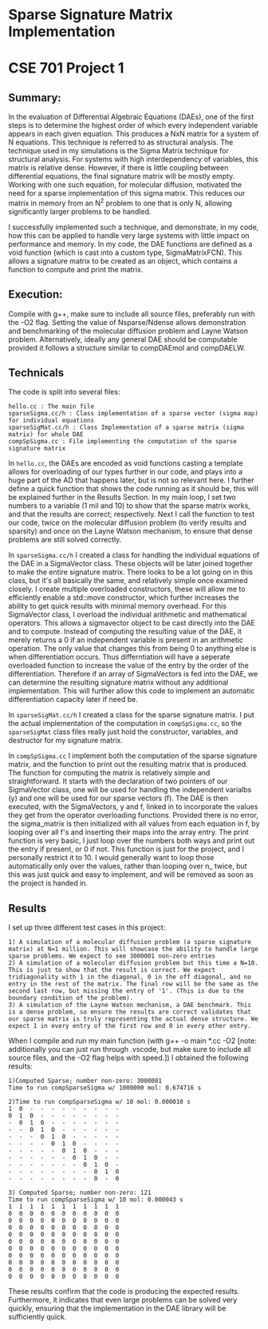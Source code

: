 # Sparse Signature Matrix Implementation
# CSE 701 Project 1

## Summary:

In the evaluation of Differential Algebraic Equations (DAEs), one of the first steps is to determine the highest order of which every independent variable appears in each given equation. This produces a NxN matrix for a system of N equations. This technique is referred to as structural analysis. The technique used in my simulations is the Sigma Matrix technique for structural analysis. For systems with high interdependency of variables, this matrix is relative dense. However, if there is little coupling between differential equations, the final signature matrix will be mostly empty. Working with one such equation, for molecular diffusion, motivated the need for a sparse implementation of this sigma matrix. This reduces our matrix in memory from an N<sup>2</sup> problem to one that is only N, allowing significantly larger problems to be handled.

I successfully implemented such a technique, and demonstrate, in my code, how this can be applied to handle very large systems with little impact on performance and memory. In my code, the DAE functions are defined as a void function (which is cast into a custom type, SigmaMatrixFCN). This allows a signature matrix to be created as an object, which contains a function to compute and print the matrix.

## Execution:

Compile with g++, make sure to include all source files, preferably run with the -O2 flag.
Setting the value of Nsparse/Ndense allows demonstration and benchmarking of the molecular diffusion problem and Layne Watson problem.
Alternatively, ideally any general DAE should be computable provided it follows a structure similar to compDAEmol and compDAELW.

## Technicals

The code is split into several files:

    hello.cc : The main file
    sparseSigma.cc/h : Class implementation of a sparse vector (sigma map) for individual equations
    sparseSigMat.cc/h : Class Implementation of a sparse matrix (sigma matrix) for whole DAE
    compSpSigma.cc : File implementing the computation of the sparse signature matrix

In `hello.cc`, the DAEs are encoded as void functions casting a template allows for overloading of our types further in our code, and plays into a huge part of the AD that happens later, but is not so relevant here. I further define a quick function that shows the code running as it should be, this will be explained further in the Results Section. In my main loop, I set two numbers to a variable (1 mil and 10) to show that the sparse matrix works, and that the results are correct; respectively. Next I call the function to test our code, twice on the molecular diffusion problem (to verify results and sparsity) and once on the Layne Watson mechanism, to ensure that dense problems are still solved correctly.

In `sparseSigma.cc/h` I created a class for handling the individual equations of the DAE in a SigmaVector class. These objects will be later joined together to make the entire signature matrix. There looks to be a lot going on in this class, but it's all basically the same, and relatively simple once examined closely. I create multiple overloaded constructors, these will allow me to efficiently enable a std::move constructor, which further increases the ability to get quick results with minimal memory overhead. For this SigmaVector class, I overload the individual arithmetic and mathematical operators. This allows a sigmavector object to be cast directly into the DAE and to compute. Instead of computing the resulting value of the DAE, it merely returns a 0 if an independent variable is present in an arithmetic operation. The only value that changes this from being 0 to anything else is when differentiation occurs. Thus differntiation will have a seperate overloaded function to increase the value of the entry by the order of the differentiation. Therefore if an array of SigmaVectors is fed into the DAE, we can determine the resulting signature matrix without any additional implementation. This will further allow this code to implement an automatic differentiation capacity later if need be.

In `sparseSigMat.cc/h` I created a class for the sparse signature matrix. I put the actual implementation of the computation in `compSpSigma.cc`, so the `sparseSigMat` class files really just hold the constructor, variables, and destructor for my signature matrix.

In `compSpSigma.cc` I implement both the computation of the sparse signature matrix, and the function to print out the resulting matrix that is produced. The function for computing the matrix is relatively simple and straightforward. It starts with the declaration of two pointers of our SigmaVector class, one will be used for handling the independent varialbs (y) and one will be used for our sparse vectors (f). The DAE is then executed, with the SigmaVectors, y and f, linked in to incorporate the values they get from the operator overloading functions. Provided there is no error, the sigma_matrix is then initialized with all values from each equation in f, by looping over all f's and inserting their maps into the array entry. The print function is very basic, I just loop over the numbers both ways and print out the entry if present, or 0 if not. This function is just for the project, and I personally restrict it to 10. I would generally want to loop those automatically only over the values, rather than looping over n_ twice, but this was just quick and easy to implement, and will be removed as soon as the project is handed in.

## Results

I set up three different test cases in this project:
    
    1) A simulation of a molecular diffusion problem (a sparse signature matrix) at N=1 million. This will showcase the ability to handle large sparse problems. We expect to see 3000001 non-zero entries
    2) A simulation of a molecular diffusion problem but this time a N=10. This is just to show that the result is correct. We expect tridiagonality with 1 in the diagonal, 0 in the off diagonal, and no entry in the rest of the matrix. The final row will be the same as the second last row, but missing the entry of '1'. (This is due to the boundary condition of the problem).
    3) A simulation of the Layne Watson mechanism, a DAE benchmark. This is a dense problem, so ensure the results are correct validates that our sparse matrix is truly representing the actual dense structure. We expect 1 in every entry of the first row and 0 in every other entry.

When I compile and run my main function (with g++ -o main *.cc -O2 [note: additionally you can just run through .vscode, but make sure to include all source files, and the -O2 flag helps with speed.]) I obtained the following results:

    1)Computed Sparse; number non-zero: 3000001
    Time to run compSparseSigma w/ 1000000 mol: 0.674716 s

    2)Time to run compSparseSigma w/ 10 mol: 0.000010 s
    1  0  -  -  -  -  -  -  -  -  - 
    0  1  0  -  -  -  -  -  -  -  - 
    -  0  1  0  -  -  -  -  -  -  - 
    -  -  0  1  0  -  -  -  -  -  - 
    -  -  -  0  1  0  -  -  -  -  - 
    -  -  -  -  0  1  0  -  -  -  - 
    -  -  -  -  -  0  1  0  -  -  - 
    -  -  -  -  -  -  0  1  0  -  - 
    -  -  -  -  -  -  -  0  1  0  - 
    -  -  -  -  -  -  -  -  0  1  0 
    -  -  -  -  -  -  -  -  0  -  0

    3) Computed Sparse; number non-zero: 121
    Time to run compSparseSigma w/ 10 mol: 0.000043 s
    1  1  1  1  1  1  1  1  1  1  1 
    0  0  0  0  0  0  0  0  0  0  0 
    0  0  0  0  0  0  0  0  0  0  0 
    0  0  0  0  0  0  0  0  0  0  0 
    0  0  0  0  0  0  0  0  0  0  0 
    0  0  0  0  0  0  0  0  0  0  0 
    0  0  0  0  0  0  0  0  0  0  0 
    0  0  0  0  0  0  0  0  0  0  0 
    0  0  0  0  0  0  0  0  0  0  0 
    0  0  0  0  0  0  0  0  0  0  0 
    0  0  0  0  0  0  0  0  0  0  0 

These results confirm that the code is producing the expected results. Furthermore, it indicates that even large problems can be solved very quickly, ensuring that the implementation in the DAE library will be sufficiently quick.
